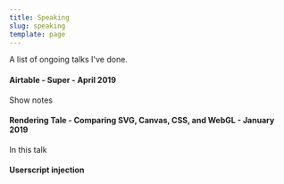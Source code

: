 ```yaml
---
title: Speaking
slug: speaking
template: page
---
```


A list of ongoing talks I've done.

#### Airtable - Super - April 2019

Show notes

#### Rendering Tale - Comparing SVG, Canvas, CSS, and WebGL - January 2019

In this talk

#### Userscript injection

